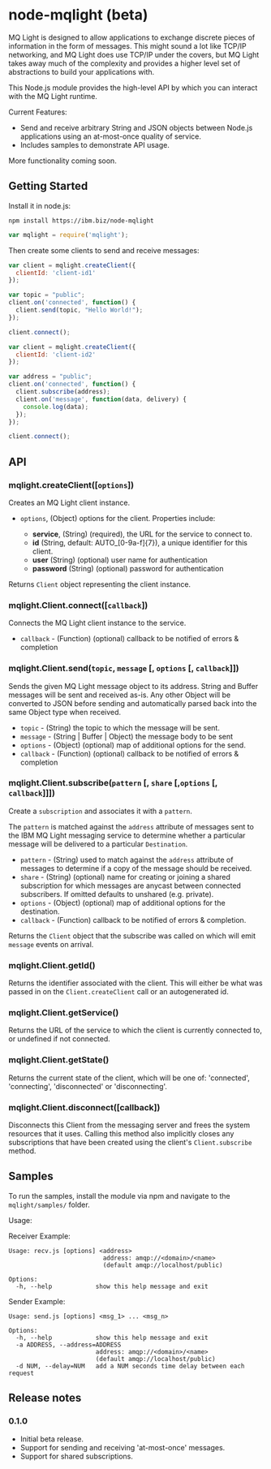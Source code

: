 # node-mqlight (beta)

MQ Light is designed to allow applications to exchange discrete pieces of
information in the form of messages. This might sound a lot like TCP/IP
networking, and MQ Light does use TCP/IP under the covers, but MQ Light takes
away much of the complexity and provides a higher level set of abstractions to
build your applications with.

This Node.js module provides the high-level API by which you can interact
with the MQ Light runtime.

Current Features:

* Send and receive arbitrary String and JSON objects between Node.js
  applications using an at-most-once quality of service.
* Includes samples to demonstrate API usage.

More functionality coming soon.

## Getting Started

Install it in node.js:

```
npm install https://ibm.biz/node-mqlight
```

```javascript
var mqlight = require('mqlight');
```

Then create some clients to send and receive messages:

```javascript
var client = mqlight.createClient({
  clientId: 'client-id1'
});

var topic = "public";
client.on('connected', function() {
  client.send(topic, "Hello World!");
});

client.connect();

var client = mqlight.createClient({
  clientId: 'client-id2'
});

var address = "public";
client.on('connected', function() {
  client.subscribe(address);
  client.on('message', function(data, delivery) {
    console.log(data);
  });
});

client.connect();

```

## API

### mqlight.createClient([`options`])

Creates an MQ Light client instance.

* `options`, (Object)  options for the client. Properties include:

  *  **service**, (String) (required), the URL for the service to connect to.
  *  **id** (String, default: AUTO_[0-9a-f]{7}), a unique identifier for
     this client.
  *  **user** (String) (optional) user name for authentication
  *  **password** (String) (optional) password for authentication

Returns `Client` object representing the client instance.

### mqlight.Client.connect([`callback`])
Connects the MQ Light client instance to the service.
* `callback` - (Function) (optional) callback to be notified of errors &
  completion

### mqlight.Client.send(`topic`, `message` [, `options` [, `callback`]])

Sends the given MQ Light message object to its address. String and Buffer
messages will be sent and received as-is. Any other Object will be converted to
JSON before sending and automatically parsed back into the same Object type
when received.

* `topic` - (String) the topic to which the message will be sent.
* `message` - (String | Buffer | Object) the message body to be sent
* `options` - (Object) (optional) map of additional options for the send.
* `callback` - (Function) (optional) callback to be notified of errors &
  completion

### mqlight.Client.subscribe(`pattern` [, `share` [,`options` [, `callback`]]])

Create a `subscription` and associates it with a `pattern`.

The `pattern` is matched against the `address` attribute of messages sent to
the IBM MQ Light messaging service to determine whether a particular message
will be delivered to a particular `Destination`.

* `pattern` - (String) used to match against the `address` attribute of
  messages to determine if a copy of the message should be received.
* `share` - (String) (optional) name for creating or joining a shared
  subscription for which messages are anycast between connected subscribers. If
 omitted defaults to unshared (e.g. private).
* `options` - (Object) (optional) map of additional options for the destination.
* `callback` - (Function) callback to be notified of errors & completion.

Returns the `Client` object that the subscribe was called on which will emit
`message` events on arrival.

### mqlight.Client.getId()

Returns the identifier associated with the client. This will either be what
was passed in on the `Client.createClient` call or an autogenerated id.

### mqlight.Client.getService()

Returns the URL of the service to which the client is currently connected
to, or undefined if not connected.

### mqlight.Client.getState()

Returns the current state of the client, which will be one of:
'connected', 'connecting', 'disconnected' or 'disconnecting'.

### mqlight.Client.disconnect([callback])

Disconnects this Client from the messaging server and frees the system
resources that it uses. Calling this method also implicitly closes any
subscriptions that have been created using the client's
`Client.subscribe` method.

## Samples

To run the samples, install the module via npm and navigate to the
`mqlight/samples/` folder.

Usage:

Receiver Example:

```
Usage: recv.js [options] <address>
                          address: amqp://<domain>/<name>
                          (default amqp://localhost/public)

Options:
  -h, --help            show this help message and exit
```

Sender Example:

```
Usage: send.js [options] <msg_1> ... <msg_n>

Options:
  -h, --help            show this help message and exit
  -a ADDRESS, --address=ADDRESS
                        address: amqp://<domain>/<name>
                        (default amqp://localhost/public)
  -d NUM, --delay=NUM   add a NUM seconds time delay between each request
```

## Release notes

### 0.1.0

* Initial beta release.
* Support for sending and receiving 'at-most-once' messages.
* Support for shared subscriptions.

